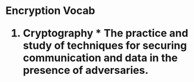 <h1> Encryption Vocab
  
  
  1. Cryptography
    * The practice and study of techniques for securing communication and data in the presence of adversaries.
    
